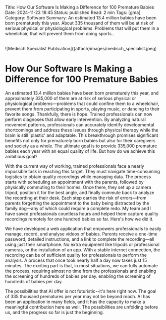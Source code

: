 Title: How Our Software Is Making a Difference for 100 Premature Babies
Date: 2024-11-23 18:45
Status: published
Read: 2 min
Tags: [gma]
Category: Software
Summary: An estimated 13.4 million babies have been born prematurely this year. About 335 thousand of them will be at risk of serious physical or physiological problems. Problems that will put them in a wheelchair, that will prevent them from doing sports..

<br>
![Medisch Specialist Publication]({attach}images/medisch_specialist.jpeg)
<br>


# How Our Software Is Making a Difference for 100 Premature Babies

An estimated 13.4 million babies have been born prematurely this year, and approximately 335,000 of them are at risk of serious physical or physiological problems—problems that could confine them to a wheelchair, prevent them from participating in sports, playing music, or dancing to their favorite songs. Thankfully, there is hope. Trained professionals can now perform diagnoses that allow early intervention. By analyzing natural movement patterns, professionals can accurately identify developmental shortcomings and address these issues through physical therapy while the brain is still 'plastic' and adaptable. This breakthrough promises significant benefits not only for prematurely born babies but also for their caregivers and society as a whole. The ultimate goal is to provide 335,000 premature babies each year with an equal quality of life. But how do we achieve this ambitious goal?

With the current way of working, trained professionals face a nearly impossible task in reaching this target. They must navigate time-consuming logistics to obtain quality recordings while managing data. The process starts with scheduling an appointment with the parents, followed by physically commuting to their homes. Once there, they set up a camera tripod, position it for the best angle, and finally commute back to analyze the recording at their desk. Each step carries the risk of errors—from parents forgetting the appointment to the baby being distracted by the family dog—any of which could require a complete redo. My team and I have saved professionals countless hours and helped them capture quality recordings remotely for one hundred babies so far. Here's how we did it.



We have developed a web application that empowers professionals to easily manage, record, and analyse videos of babies. Parents receive a one-time password, detailed instructions, and a link to complete the recording—all using just their smartphone. No extra equipment like tripods or professional cameras, or the installation of an app. With a stable internet connection, the recording can be of sufficient quality for professionals to perform the analysis. A process that once took nearly half a day now takes just 15 minutes. The exciting part is that, in most situations, we can fully automate the process, requiring almost no time from the professionals and enabling the screening of hundreds of babies per day. enabling the screening of hundreds of babies per day.
  

The possibilities that AI offer is not futuristic--it's here right now. The goal of 335 thousand prematures per year may not be beyond reach. AI has been an application in many fields, and it has the capacity to make a meaningful contribution here as well. The possibilities are unfolding before us, and the progress so far is just the beginning.